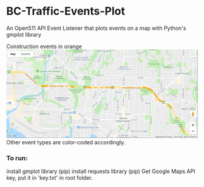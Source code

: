 # BC-Traffic-Events-Plot
An Open511 API Event Listener that plots events on a map with Python's gmplot library

Construction events in orange
<img src="./cons.PNG">
Other event types are color-coded accordingly.

### To run:
install gmplot library (pip)
install requests library (pip)
Get Google Maps API key, put it in 'key.txt' in root folder.


